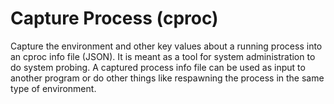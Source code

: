 # Capture Process (cproc)

Capture the environment and other key values about a running process into an cproc
info file (JSON).
It is meant as a tool for system administration to do system probing.
A captured process info file can be used as input to another program or do other
things like respawning the process in the same type of environment.
